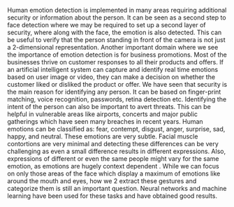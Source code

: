 Human emotion detection is implemented in many areas requiring additional security or information about the person. 
It can be seen as a second step to face detection where we may be required to set up a second layer of security, where along with the face, the emotion is also detected. 
This can be useful to verify that the person standing in front of the camera is not just a 2-dimensional representation. Another important domain where we see the importance 
of emotion detection is for business promotions. Most of the businesses thrive on customer responses to all their products and offers. If an artificial intelligent system can
capture and identify real time emotions based on user image or video, they can make a decision on whether the customer liked or disliked the product or offer.
We have seen that security is the main reason for identifying any person. It can be based on finger-print matching, voice recognition, passwords, retina detection etc. 
Identifying the intent of the person can also be important to avert threats. This can be helpful in vulnerable areas like airports, concerts and major public gatherings
which have seen many breaches in recent years. Human emotions can be classified as: fear, contempt, disgust, anger, surprise, sad, happy, and neutral. These emotions are very subtle.
Facial muscle contortions are very minimal and detecting these differences can be very challenging as even a small difference results in different expressions. 
Also, expressions of different or even the same people might vary for the same emotion, as emotions are hugely context dependent . While we can focus on only those areas 
of the face which display a maximum of emotions like around the mouth and eyes, how we 2 extract these gestures and categorize them is still an important question. 
Neural networks and machine learning have been used for these tasks and have obtained good results. 
